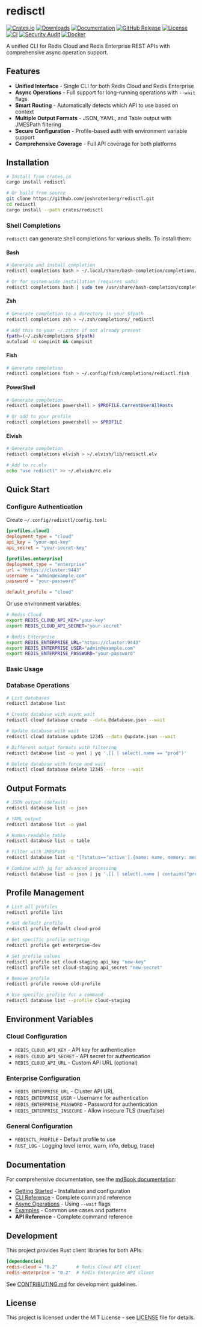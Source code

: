 # redisctl

[![Crates.io](https://img.shields.io/crates/v/redisctl.svg)](https://crates.io/crates/redisctl)
[![Downloads](https://img.shields.io/crates/d/redisctl.svg)](https://crates.io/crates/redisctl)
[![Documentation](https://docs.rs/redisctl/badge.svg)](https://docs.rs/redisctl)
[![GitHub Release](https://img.shields.io/github/v/release/joshrotenberg/redisctl)](https://github.com/joshrotenberg/redisctl/releases)
[![License](https://img.shields.io/badge/license-MIT%20OR%20Apache--2.0-blue.svg)](https://github.com/joshrotenberg/redisctl#license)
[![CI](https://github.com/joshrotenberg/redisctl/actions/workflows/ci.yml/badge.svg)](https://github.com/joshrotenberg/redisctl/actions/workflows/ci.yml)
[![Security Audit](https://github.com/joshrotenberg/redisctl/actions/workflows/security.yml/badge.svg)](https://github.com/joshrotenberg/redisctl/actions/workflows/security.yml)
[![Docker](https://img.shields.io/docker/v/joshrotenberg/redisctl?label=docker)](https://hub.docker.com/r/joshrotenberg/redisctl)

A unified CLI for Redis Cloud and Redis Enterprise REST APIs with comprehensive async operation support.

## Features

- **Unified Interface** - Single CLI for both Redis Cloud and Redis Enterprise
- **Async Operations** - Full support for long-running operations with `--wait` flags
- **Smart Routing** - Automatically detects which API to use based on context
- **Multiple Output Formats** - JSON, YAML, and Table output with JMESPath filtering
- **Secure Configuration** - Profile-based auth with environment variable support
- **Comprehensive Coverage** - Full API coverage for both platforms

## Installation

```bash
# Install from crates.io
cargo install redisctl

# Or build from source
git clone https://github.com/joshrotenberg/redisctl.git
cd redisctl
cargo install --path crates/redisctl
```

### Shell Completions

`redisctl` can generate shell completions for various shells. To install them:

#### Bash
```bash
# Generate and install completion
redisctl completions bash > ~/.local/share/bash-completion/completions/redisctl

# Or for system-wide installation (requires sudo)
redisctl completions bash | sudo tee /usr/share/bash-completion/completions/redisctl
```

#### Zsh
```bash
# Generate completion to a directory in your $fpath
redisctl completions zsh > ~/.zsh/completions/_redisctl

# Add this to your ~/.zshrc if not already present
fpath=(~/.zsh/completions $fpath)
autoload -U compinit && compinit
```

#### Fish
```bash
# Generate completion
redisctl completions fish > ~/.config/fish/completions/redisctl.fish
```

#### PowerShell
```powershell
# Generate completion
redisctl completions powershell > $PROFILE.CurrentUserAllHosts

# Or add to your profile
redisctl completions powershell >> $PROFILE
```

#### Elvish
```bash
# Generate completion
redisctl completions elvish > ~/.elvish/lib/redisctl.elv

# Add to rc.elv
echo "use redisctl" >> ~/.elvish/rc.elv
```

## Quick Start

### Configure Authentication

Create `~/.config/redisctl/config.toml`:

```toml
[profiles.cloud]
deployment_type = "cloud"
api_key = "your-api-key"
api_secret = "your-secret-key"

[profiles.enterprise]
deployment_type = "enterprise"
url = "https://cluster:9443"
username = "admin@example.com"
password = "your-password"

default_profile = "cloud"
```

Or use environment variables:

```bash
# Redis Cloud
export REDIS_CLOUD_API_KEY="your-key"
export REDIS_CLOUD_API_SECRET="your-secret"

# Redis Enterprise
export REDIS_ENTERPRISE_URL="https://cluster:9443"
export REDIS_ENTERPRISE_USER="admin@example.com"
export REDIS_ENTERPRISE_PASSWORD="your-password"
```

### Basic Usage

### Database Operations

```bash
# List databases
redisctl database list

# Create database with async wait
redisctl cloud database create --data @database.json --wait

# Update database with wait
redisctl cloud database update 12345 --data @update.json --wait

# Different output formats with filtering
redisctl database list -o yaml | yq '.[] | select(.name == "prod")'

# Delete database with force and wait
redisctl cloud database delete 12345 --force --wait
```

## Output Formats

```bash
# JSON output (default)
redisctl database list -o json

# YAML output
redisctl database list -o yaml

# Human-readable table
redisctl database list -o table

# Filter with JMESPath
redisctl database list -q "[?status=='active'].{name: name, memory: memoryLimitInGb}"

# Combine with jq for advanced processing
redisctl database list -o json | jq '.[] | select(.name | contains("prod"))'
```

## Profile Management

```bash
# List all profiles
redisctl profile list

# Set default profile
redisctl profile default cloud-prod

# Get specific profile settings
redisctl profile get enterprise-dev

# Set profile values
redisctl profile set cloud-staging api_key "new-key"
redisctl profile set cloud-staging api_secret "new-secret"

# Remove profile
redisctl profile remove old-profile

# Use specific profile for a command
redisctl database list --profile cloud-staging
```

## Environment Variables

### Cloud Configuration
- `REDIS_CLOUD_API_KEY` - API key for authentication
- `REDIS_CLOUD_API_SECRET` - API secret for authentication
- `REDIS_CLOUD_API_URL` - Custom API URL (optional)

### Enterprise Configuration
- `REDIS_ENTERPRISE_URL` - Cluster API URL
- `REDIS_ENTERPRISE_USER` - Username for authentication
- `REDIS_ENTERPRISE_PASSWORD` - Password for authentication
- `REDIS_ENTERPRISE_INSECURE` - Allow insecure TLS (true/false)

### General Configuration
- `REDISCTL_PROFILE` - Default profile to use
- `RUST_LOG` - Logging level (error, warn, info, debug, trace)

## Documentation

For comprehensive documentation, see the [mdBook documentation](docs/):

- [Getting Started](docs/src/getting-started/index.md) - Installation and configuration
- [CLI Reference](docs/src/cli-reference/index.md) - Complete command reference
- [Async Operations](docs/src/features/async-operations.md) - Using `--wait` flags  
- [Examples](docs/src/examples/index.md) - Common use cases and patterns
- **API Reference** - Complete command reference

## Development

This project provides Rust client libraries for both APIs:

```toml
[dependencies]
redis-cloud = "0.2"       # Redis Cloud API client
redis-enterprise = "0.2"  # Redis Enterprise API client
```

See [CONTRIBUTING.md](CONTRIBUTING.md) for development guidelines.

## License

This project is licensed under the MIT License - see [LICENSE](LICENSE) file for details.